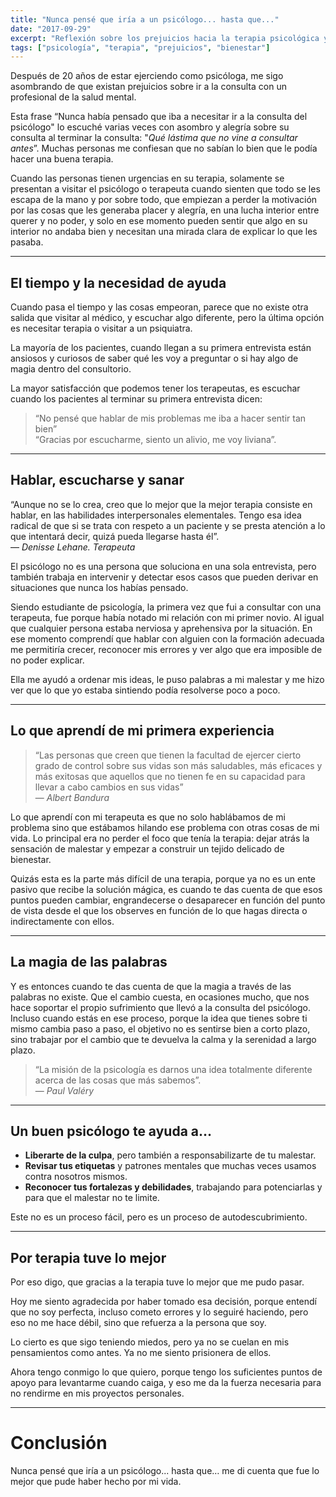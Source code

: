 ```yaml
---
title: "Nunca pensé que iría a un psicólogo... hasta que..."
date: "2017-09-29"
excerpt: "Reflexión sobre los prejuicios hacia la terapia psicológica y cómo puede transformar vidas"
tags: ["psicología", "terapia", "prejuicios", "bienestar"]
---
```


Después de 20 años de estar ejerciendo como psicóloga, me sigo asombrando de que existan prejuicios sobre ir a la consulta con un profesional de la salud mental.

Esta frase “Nunca había pensado que iba a necesitar ir a la consulta del psicólogo" lo escuché varias veces con asombro y alegría sobre su consulta al terminar la consulta: "*Qué lástima que no vine a consultar antes*”. Muchas personas me confiesan que no sabían lo bien que le podía hacer una buena terapia.

Cuando las personas tienen urgencias en su terapia, solamente se presentan a visitar el psicólogo o terapeuta cuando sienten que todo se les escapa de la mano y por sobre todo, que empiezan a perder la motivación por las cosas que les generaba placer y alegría, en una lucha interior entre querer y no poder, y solo en ese momento pueden sentir que algo en su interior no andaba bien y necesitan una mirada clara de explicar lo que les pasaba.

---

## El tiempo y la necesidad de ayuda

Cuando pasa el tiempo y las cosas empeoran, parece que no existe otra salida que visitar al médico, y escuchar algo diferente, pero la última opción es necesitar terapia o visitar a un psiquiatra.

La mayoría de los pacientes, cuando llegan a su primera entrevista están ansiosos y curiosos de saber qué les voy a preguntar o si hay algo de magia dentro del consultorio.

La mayor satisfacción que podemos tener los terapeutas, es escuchar cuando los pacientes al terminar su primera entrevista dicen:
> “No pensé que hablar de mis problemas me iba a hacer sentir tan bien”  
> “Gracias por escucharme, siento un alivio, me voy liviana”.

---

## Hablar, escucharse y sanar

“Aunque no se lo crea, creo que lo mejor que la mejor terapia consiste en hablar, en las habilidades interpersonales elementales. Tengo esa idea radical de que si se trata con respeto a un paciente y se presta atención a lo que intentará decir, quizá pueda llegarse hasta él”.  
— *Denisse Lehane. Terapeuta*

El psicólogo no es una persona que soluciona en una sola entrevista, pero también trabaja en intervenir y detectar esos casos que pueden derivar en situaciones que nunca los habías pensado.

Siendo estudiante de psicología, la primera vez que fui a consultar con una terapeuta, fue porque había notado mi relación con mi primer novio. Al igual que cualquier persona estaba nerviosa y aprehensiva por la situación. En ese momento comprendí que hablar con alguien con la formación adecuada me permitiría crecer, reconocer mis errores y ver algo que era imposible de no poder explicar.

Ella me ayudó a ordenar mis ideas, le puso palabras a mi malestar y me hizo ver que lo que yo estaba sintiendo podía resolverse poco a poco.

---

## Lo que aprendí de mi primera experiencia

> “Las personas que creen que tienen la facultad de ejercer cierto grado de control sobre sus vidas son más saludables, más eficaces y más exitosas que aquellos que no tienen fe en su capacidad para llevar a cabo cambios en sus vidas”  
— *Albert Bandura*

Lo que aprendí con mi terapeuta es que no solo hablábamos de mi problema sino que estábamos hilando ese problema con otras cosas de mi vida. Lo principal era no perder el foco que tenía la terapia: dejar atrás la sensación de malestar y empezar a construir un tejido delicado de bienestar.

Quizás esta es la parte más difícil de una terapia, porque ya no es un ente pasivo que recibe la solución mágica, es cuando te das cuenta de que esos puntos pueden cambiar, engrandecerse o desaparecer en función del punto de vista desde el que los observes en función de lo que hagas directa o indirectamente con ellos.

---

## La magia de las palabras

Y es entonces cuando te das cuenta de que la magia a través de las palabras no existe. Que el cambio cuesta, en ocasiones mucho, que nos hace soportar el propio sufrimiento que llevó a la consulta del psicólogo. Incluso cuando estás en ese proceso, porque la idea que tienes sobre ti mismo cambia paso a paso, el objetivo no es sentirse bien a corto plazo, sino trabajar por el cambio que te devuelva la calma y la serenidad a largo plazo.

> “La misión de la psicología es darnos una idea totalmente diferente acerca de las cosas que más sabemos”.  
— *Paul Valéry*

---

## Un buen psicólogo te ayuda a…

- **Liberarte de la culpa**, pero también a responsabilizarte de tu malestar.
- **Revisar tus etiquetas** y patrones mentales que muchas veces usamos contra nosotros mismos.
- **Reconocer tus fortalezas y debilidades**, trabajando para potenciarlas y para que el malestar no te limite.

Este no es un proceso fácil, pero es un proceso de autodescubrimiento.

---

## Por terapia tuve lo mejor

Por eso digo, que gracias a la terapia tuve lo mejor que me pudo pasar.

Hoy me siento agradecida por haber tomado esa decisión, porque entendí que no soy perfecta, incluso cometo errores y lo seguiré haciendo, pero eso no me hace débil, sino que refuerza a la persona que soy.

Lo cierto es que sigo teniendo miedos, pero ya no se cuelan en mis pensamientos como antes. Ya no me siento prisionera de ellos.

Ahora tengo conmigo lo que quiero, porque tengo los suficientes puntos de apoyo para levantarme cuando caiga, y eso me da la fuerza necesaria para no rendirme en mis proyectos personales.

---

# Conclusión

Nunca pensé que iría a un psicólogo... hasta que… me di cuenta que fue lo mejor que pude haber hecho por mi vida.
